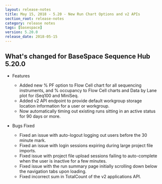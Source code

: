 ```yaml
---
layout: release-notes
title: May 15, 2018 - 5.20 - New Run Chart Options and v2 APIs
section_root: release-notes
category: release notes
tags: [basespace]
version: 5.20.0
release_date: 2018-05-15
---
```


## What's changed for BaseSpace Sequence Hub 5.20.0

- Features
 
  - Added new % PF option to Flow Cell chart for all sequencing instruments, and % occupancy to Flow Cell charts and Data by Lane plot for iSeq100 and MiniSeq.
  - Added v2 API endpoint to provide default workgroup storage location information for a user or workgroup.
  - Now automatically timing out existing runs sitting in an active status for 90 days or more.

- Bugs Fixed

  - Fixed an issue with auto-logout logging out users before the 30 minute mark.
  - Fixed an issue with login sessions expiring during large project file imports.
  - Fixed issue with project file upload sessions failing to auto-complete when the user is inactive for a few minutes.
  - Fixed issue with the run summary page initially scrolling down below the navigation tabs upon loading.
  - Fixed incorrect sum in TotalCount of the v2 applications API.
